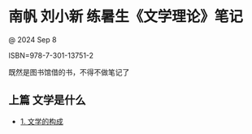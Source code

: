 # 南帆 刘小新 练暑生《文学理论》笔记

@ 2024 Sep 8

ISBN=978-7-301-13751-2

既然是图书馆借的书，不得不做笔记了

## 上篇 文学是什么

* [1. 文学的构成](1.html)

